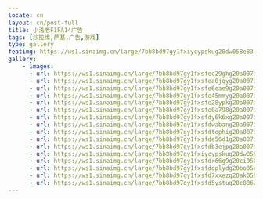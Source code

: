 ```yaml
---
locate: cn
layout: cn/post-full
title: 小法老FIFA14广告
tags: [沙拉维,萨基,广告,游戏]
type: gallery
featimg: https://ws1.sinaimg.cn/large/7bb8bd97gy1fxiycypskug20dw058e83.gif
gallery:
    - images:
      - url: https://ws1.sinaimg.cn/large/7bb8bd97gy1fxsfec29ghg20a007ie83.gif
      - url: https://ws1.sinaimg.cn/large/7bb8bd97gy1fxsfea0jqyg20a007i4qr.gif
      - url: https://ws1.sinaimg.cn/large/7bb8bd97gy1fxsfe6eae9g20a007ix6r.gif
      - url: https://ws1.sinaimg.cn/large/7bb8bd97gy1fxsfe45mmyg20a007iu0y.gif
      - url: https://ws1.sinaimg.cn/large/7bb8bd97gy1fxsfe28ypkg20a007inpf.gif
      - url: https://ws1.sinaimg.cn/large/7bb8bd97gy1fxsfe0a798g20a007inpf.gif
      - url: https://ws1.sinaimg.cn/large/7bb8bd97gy1fxsfdy6k6xg20a007i1kz.gif
      - url: https://ws1.sinaimg.cn/large/7bb8bd97gy1fxsfdwabang20a007inpf.gif
      - url: https://ws1.sinaimg.cn/large/7bb8bd97gy1fxsfdtophig20a007ikjn.gif
      - url: https://ws1.sinaimg.cn/large/7bb8bd97gy1fxsfde56d1g20a007inpf.gif
      - url: https://ws1.sinaimg.cn/large/7bb8bd97gy1fxsfdb3ejpg20a007ikjn.gif
      - url: https://ws1.sinaimg.cn/large/7bb8bd97gy1fxiycypskug20dw058e83.gif
      - url: https://ws1.sinaimg.cn/large/7bb8bd97gy1fxsfdr66g9g20ci050x6r.gif
      - url: https://ws1.sinaimg.cn/large/7bb8bd97gy1fxsfdoplydg20bo05r4qs.gif
      - url: https://ws1.sinaimg.cn/large/7bb8bd97gy1fxsfd7xxezg20ak059npf.gif
      - url: https://ws1.sinaimg.cn/large/7bb8bd97gy1fxsfd5ystug20c8062qv7.gif
---
```

